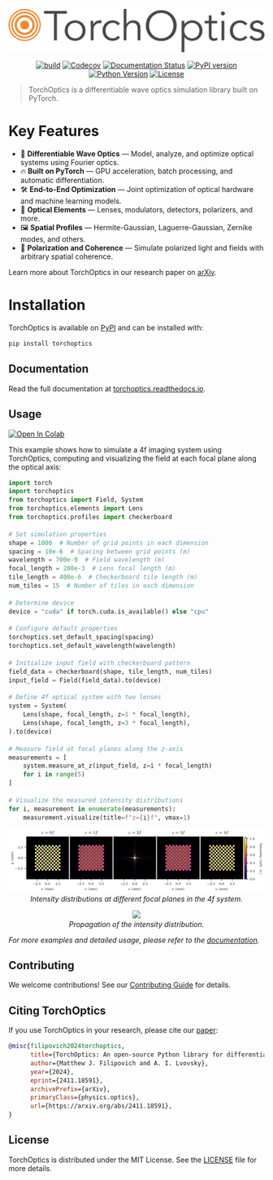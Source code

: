 <p align="center">
  <img src="https://raw.githubusercontent.com/MatthewFilipovich/torchoptics/main/docs/source/_static/torchoptics_logo.png" width="700px">
</p>

<div align="center">

[![build](https://github.com/MatthewFilipovich/torchoptics/actions/workflows/build.yml/badge.svg)](https://github.com/MatthewFilipovich/torchoptics/actions/workflows/build.yml)
[![Codecov](https://img.shields.io/codecov/c/github/matthewfilipovich/torchoptics?token=52MBM273IF)](https://codecov.io/gh/MatthewFilipovich/torchoptics)
[![Documentation Status](https://readthedocs.org/projects/torchoptics/badge/?version=latest)](https://torchoptics.readthedocs.io/en/latest/?badge=latest)
[![PyPI version](https://img.shields.io/pypi/v/torchoptics.svg)](https://pypi.org/project/torchoptics/)
[![Python Version](https://img.shields.io/badge/python-3.9%2B-blue)](https://www.python.org/downloads/)
[![License](https://img.shields.io/github/license/MatthewFilipovich/torchoptics?color=blue)](https://github.com/MatthewFilipovich/torchoptics/blob/main/LICENSE)

</div>

> TorchOptics is a differentiable wave optics simulation library built on PyTorch.

# Key Features

- 🌊 **Differentiable Wave Optics** — Model, analyze, and optimize optical systems using Fourier optics.
- 🔥 **Built on PyTorch** — GPU acceleration, batch processing, and automatic differentiation.
- 🛠️ **End-to-End Optimization** — Joint optimization of optical hardware and machine learning models.
- 🔬 **Optical Elements** — Lenses, modulators, detectors, polarizers, and more.
- 🖼️ **Spatial Profiles** — Hermite-Gaussian, Laguerre-Gaussian, Zernike modes, and others.
- 🔆 **Polarization and Coherence** — Simulate polarized light and fields with arbitrary spatial coherence.

Learn more about TorchOptics in our research paper on [arXiv](https://arxiv.org/abs/2411.18591).

# Installation

TorchOptics is available on [PyPI](https://pypi.org/project/torchoptics/) and can be installed with:

```bash
pip install torchoptics
```

## Documentation

Read the full documentation at [torchoptics.readthedocs.io](https://torchoptics.readthedocs.io/).

## Usage

[![Open In Colab](https://colab.research.google.com/assets/colab-badge.svg)](https://colab.research.google.com/github/MatthewFilipovich/torchoptics/blob/main/docs/source/_static/torchoptics_colab.ipynb)

This example shows how to simulate a 4f imaging system using TorchOptics, computing and visualizing the field at each focal plane along the optical axis:

```python
import torch
import torchoptics
from torchoptics import Field, System
from torchoptics.elements import Lens
from torchoptics.profiles import checkerboard

# Set simulation properties
shape = 1000  # Number of grid points in each dimension
spacing = 10e-6  # Spacing between grid points (m)
wavelength = 700e-9  # Field wavelength (m)
focal_length = 200e-3  # Lens focal length (m)
tile_length = 400e-6  # Checkerboard tile length (m)
num_tiles = 15  # Number of tiles in each dimension

# Determine device
device = "cuda" if torch.cuda.is_available() else "cpu"

# Configure default properties
torchoptics.set_default_spacing(spacing)
torchoptics.set_default_wavelength(wavelength)

# Initialize input field with checkerboard pattern
field_data = checkerboard(shape, tile_length, num_tiles)
input_field = Field(field_data).to(device)

# Define 4f optical system with two lenses
system = System(
    Lens(shape, focal_length, z=1 * focal_length),
    Lens(shape, focal_length, z=3 * focal_length),
).to(device)

# Measure field at focal planes along the z-axis
measurements = [
    system.measure_at_z(input_field, z=i * focal_length)
    for i in range(5)
]

# Visualize the measured intensity distributions
for i, measurement in enumerate(measurements):
    measurement.visualize(title=f"z={i}f", vmax=1)
```

<p align="center">
  <img src="https://raw.githubusercontent.com/MatthewFilipovich/torchoptics/main/docs/source/_static/4f_simulation.png" width="700px">
  <br>
  <em>Intensity distributions at different focal planes in the 4f system.</em>
</p>

<p align="center">
  <img width="300px" src="https://raw.githubusercontent.com/MatthewFilipovich/torchoptics/main/docs/source/_static/4f_propagation.gif">
  <br>
  <em>Propagation of the intensity distribution.</em>
</p>

_For more examples and detailed usage, please refer to the [documentation](https://torchoptics.readthedocs.io/)._

## Contributing

We welcome contributions! See our [Contributing Guide](https://github.com/MatthewFilipovich/torchoptics/blob/main/CONTRIBUTING.md) for details.

## Citing TorchOptics

If you use TorchOptics in your research, please cite our [paper](https://arxiv.org/abs/2411.18591):

```bibtex
@misc{filipovich2024torchoptics,
      title={TorchOptics: An open-source Python library for differentiable Fourier optics simulations},
      author={Matthew J. Filipovich and A. I. Lvovsky},
      year={2024},
      eprint={2411.18591},
      archivePrefix={arXiv},
      primaryClass={physics.optics},
      url={https://arxiv.org/abs/2411.18591},
}
```

## License

TorchOptics is distributed under the MIT License. See the [LICENSE](https://github.com/MatthewFilipovich/torchoptics/blob/main/LICENSE) file for more details.
